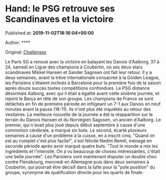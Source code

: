 
# Hand: le PSG retrouve ses Scandinaves et la victoire

Published at: **2019-11-02T18:16:04+00:00**

Author: ****

Original: [Challenges](https://www.challenges.fr/sport/hand-le-psg-retrouve-ses-scandinaves-et-la-victoire_682886)

Le Paris SG a renoué avec la victoire en balayant les Danois d'Aalborg, 37 à 24, samedi en Ligue des champions à Coubertin, où ses deux stars scandinaves Mikkel Hansen et Sander Sagosen ont fait leur retour.
Il y a deux semaines, avant la trêve internationale consacrée à la Golden League, les Parisiens s'étaient inclinés à Barcelone pour la première fois de la saison après douze succès toutes compétitions confondues.
Le PSG distance désormais Aalborg, avec qui il était à égalité avant cette sixième journée, et rejoint le Barça en tête de son groupe.
Les champions de France se sont détâchés en fin de première période en infligeant un 7-1 aux Danois en neuf minutes avant la pause (18-11). Ils n'ont plus été inquiétés au retour des vestiaires.
La meilleure nouvelle de la journée a été la réapparition sur le terrain du Danois Hansen et du Norvégien Sagosen, un ancien d'Aalborg. Le premier, qui n'avait plus joué depuis début septembre à cause d'une commotion cérébrale, a marqué six buts. Le second, écarté plusieurs semaines à cause d'un problème à la cuisse, en a inscrit cinq.
"Quand on est au complet c'est plus facile!", s'est félicité Nedim Remili, ménagé en seconde période après avoir marqué quatre buts. "Tout le monde a mis les ingrédients et l'intensité. On a vu beaucoup de choses intéressantes, c'était une belle journée".
Les Parisiens vont maintenant disputer un double choc contre Flensbourg, mercredi en Allemagne puis dans deux semaines à Coubertin, qui pourrait être décisif dans la lutte pour la "pole position" du groupe, synonyme de qualification directe pour les quarts de finale.
